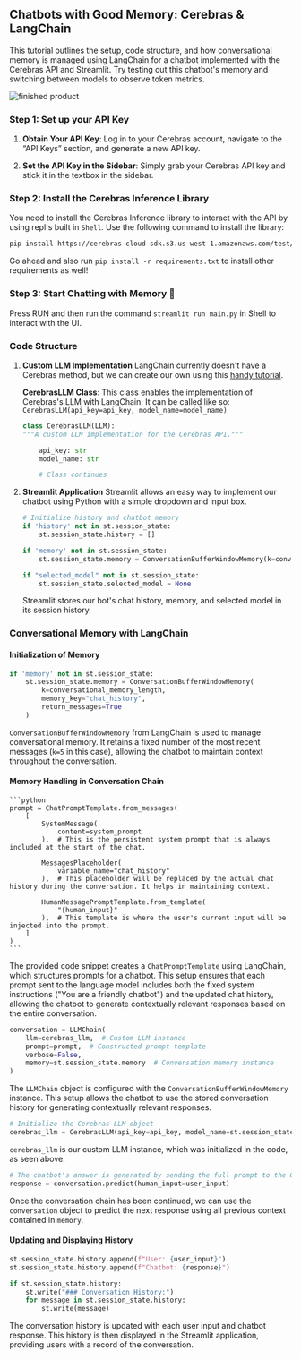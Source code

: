 ## Chatbots with Good Memory: Cerebras & LangChain

This tutorial outlines the setup, code structure, and how conversational memory is managed using LangChain for a chatbot implemented with the Cerebras API and Streamlit. Try testing out this chatbot's memory and switching between models to observe token metrics.

![finished product](https://gist.github.com/user-attachments/assets/550baaf0-ea16-4ca2-90f0-8b6ac22b05ea.png)

### Step 1: Set up your API Key

1. **Obtain Your API Key**: Log in to your Cerebras account, navigate to the “API Keys” section, and generate a new API key.

2. **Set the API Key in the Sidebar**: Simply grab your Cerebras API key and stick it in the textbox in the sidebar.

### Step 2: Install the Cerebras Inference Library

You need to install the Cerebras Inference library to interact with the API by using repl's built in `Shell`. Use the following command to install the library:

```bash
pip install https://cerebras-cloud-sdk.s3.us-west-1.amazonaws.com/test/cerebras_cloud_sdk-0.5.0-py3-none-any.whl
```

Go ahead and also run `pip install -r requirements.txt` to install other requirements as well!

### Step 3: Start Chatting with Memory 🧠
Press RUN and then run the command `streamlit run main.py` in Shell to interact with the UI.

### **Code Structure**

1. **Custom LLM Implementation**
    LangChain currently doesn't have a Cerebras method, but we can create our own using this [handy tutorial](https://python.langchain.com/v0.1/docs/modules/model_io/llms/custom_llm/).
   
   **CerebrasLLM Class**: This class enables the implementation of Cerebras's LLM with LangChain. It can be called like so: `CerebrasLLM(api_key=api_key, model_name=model_name)`

   ```python
   class CerebrasLLM(LLM):
   """A custom LLM implementation for the Cerebras API."""

       api_key: str
       model_name: str

       # Class continues
   ```

3. **Streamlit Application**
   Streamlit allows an easy way to implement our chatbot using Python with a simple dropdown and input box.

   ```python
   # Initialize history and chatbot memory
   if 'history' not in st.session_state:
       st.session_state.history = []

   if 'memory' not in st.session_state:
       st.session_state.memory = ConversationBufferWindowMemory(k=conversational_memory_length, memory_key="chat_history", return_messages=True)

   if "selected_model" not in st.session_state:
       st.session_state.selected_model = None
    ```

   Streamlit stores our bot's chat history, memory, and selected model in its session history.

### **Conversational Memory with LangChain**

#### Initialization of Memory

   ```python
   if 'memory' not in st.session_state:
       st.session_state.memory = ConversationBufferWindowMemory(
           k=conversational_memory_length,
           memory_key="chat_history",
           return_messages=True
       )
   ```

   `ConversationBufferWindowMemory` from LangChain is used to manage conversational memory. It retains a fixed number of the most recent messages (`k=5` in this case), allowing the chatbot to maintain context throughout the conversation.

#### Memory Handling in Conversation Chain

    ```python
    prompt = ChatPromptTemplate.from_messages(
        [
            SystemMessage(
                content=system_prompt
            ),  # This is the persistent system prompt that is always included at the start of the chat.
    
            MessagesPlaceholder(
                variable_name="chat_history"
            ),  # This placeholder will be replaced by the actual chat history during the conversation. It helps in maintaining context.
    
            HumanMessagePromptTemplate.from_template(
                "{human_input}"
            ),  # This template is where the user's current input will be injected into the prompt.
        ]
    )
    ```
   The provided code snippet creates a `ChatPromptTemplate` using LangChain, which structures prompts for a chatbot. This setup ensures that each prompt sent to the language model includes both the fixed system instructions ("You are a friendly chatbot") and the updated chat history, allowing the chatbot to generate contextually relevant responses based on the entire conversation.
   
   ```python
   conversation = LLMChain(
       llm=cerebras_llm,  # Custom LLM instance
       prompt=prompt,  # Constructed prompt template
       verbose=False,
       memory=st.session_state.memory  # Conversation memory instance
   )
   ```

   The `LLMChain` object is configured with the `ConversationBufferWindowMemory` instance. This setup allows the chatbot to use the stored conversation history for generating contextually relevant responses.

   ```python
   # Initialize the Cerebras LLM object
   cerebras_llm = CerebrasLLM(api_key=api_key, model_name=st.session_state.selected_model)
   ```
`cerebras_llm` is our custom LLM instance, which was initialized in the code, as seen above.

   ```python
   # The chatbot's answer is generated by sending the full prompt to the Groq API.
   response = conversation.predict(human_input=user_input)
   ```
Once the conversation chain has been continued, we can use the `conversation` object to predict the next response using all previous context contained in `memory`.

#### Updating and Displaying History

   ```python
   st.session_state.history.append(f"User: {user_input}")
   st.session_state.history.append(f"Chatbot: {response}")

   if st.session_state.history:
       st.write("### Conversation History:")
       for message in st.session_state.history:
           st.write(message)
   ```

   The conversation history is updated with each user input and chatbot response. This history is then displayed in the Streamlit application, providing users with a record of the conversation.